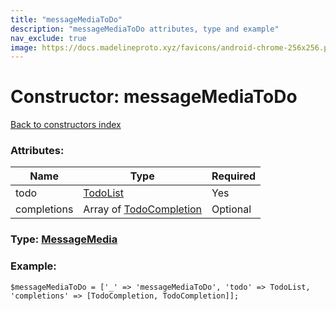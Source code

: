 ```yaml
---
title: "messageMediaToDo"
description: "messageMediaToDo attributes, type and example"
nav_exclude: true
image: https://docs.madelineproto.xyz/favicons/android-chrome-256x256.png
---
```

# Constructor: messageMediaToDo  
[Back to constructors index](/API_docs/constructors/index.html)



### Attributes:

| Name     |    Type       | Required |
|----------|---------------|----------|
|todo|[TodoList](/API_docs/types/TodoList.html) | Yes|
|completions|Array of [TodoCompletion](/API_docs/types/TodoCompletion.html) | Optional|



### Type: [MessageMedia](/API_docs/types/MessageMedia.html)


### Example:

```
$messageMediaToDo = ['_' => 'messageMediaToDo', 'todo' => TodoList, 'completions' => [TodoCompletion, TodoCompletion]];
```  

